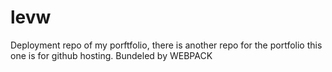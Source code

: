 # levw
Deployment repo of my porftfolio, there is another repo for the portfolio this one is for github hosting. Bundeled by WEBPACK
